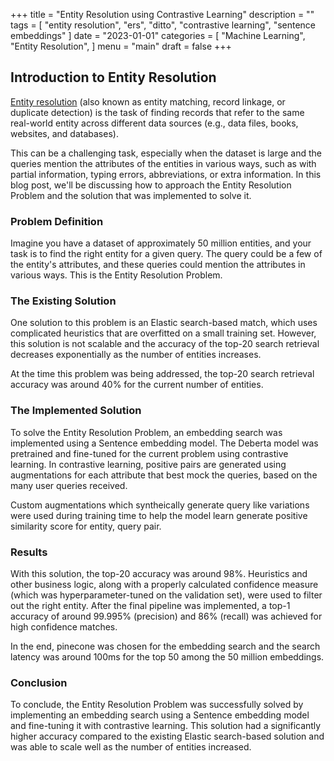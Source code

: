 +++
title = "Entity Resolution using Contrastive Learning"
description = ""
tags = [
    "entity resolution",
    "ers",
    "ditto",
    "contrastive learning",
    "sentence embeddings"
]
date = "2023-01-01"
categories = [
    "Machine Learning",
    "Entity Resolution",
]
menu = "main"
draft = false
+++

## **Introduction to Entity Resolution**
[Entity resolution](https://paperswithcode.com/task/entity-resolution) (also known as entity matching, record linkage, or duplicate detection) is the task of finding records that refer to the same real-world entity across different data sources (e.g., data files, books, websites, and databases).

This can be a challenging task, especially when the dataset is large and the queries mention the attributes of the entities in various ways, such as with partial information, typing errors, abbreviations, or extra information. In this blog post, we'll be discussing how to approach the Entity Resolution Problem and the solution that was implemented to solve it.

### **Problem Definition**
Imagine you have a dataset of approximately 50 million entities, and your task is to find the right entity for a given query. The query could be a few of the entity's attributes, and these queries could mention the attributes in various ways. This is the Entity Resolution Problem.

### **The Existing Solution**
One solution to this problem is an Elastic search-based match, which uses complicated heuristics that are overfitted on a small training set. However, this solution is not scalable and the accuracy of the top-20 search retrieval decreases exponentially as the number of entities increases. 

At the time this problem was being addressed, the top-20 search retrieval accuracy was around 40% for the current number of entities.

### **The Implemented Solution**
To solve the Entity Resolution Problem, an embedding search was implemented using a Sentence embedding model. The Deberta model was pretrained and fine-tuned for the current problem using contrastive learning. In contrastive learning, positive pairs are generated using augmentations for each attribute that best mock the queries, based on the many user queries received.

Custom augmentations which syntheically generate query like variations were used during training time to help the model learn generate positive similarity score for entity, query pair.

### **Results**
With this solution, the top-20 accuracy was around 98%. Heuristics and other business logic, along with a properly calculated confidence measure (which was hyperparameter-tuned on the validation set), were used to filter out the right entity. After the final pipeline was implemented, a top-1 accuracy of around 99.995% (precision) and 86% (recall) was achieved for high confidence matches.

In the end, pinecone was chosen for the embedding search and the search latency was around 100ms for the top 50 among the 50 million embeddings.

### **Conclusion**
To conclude, the Entity Resolution Problem was successfully solved by implementing an embedding search using a Sentence embedding model and fine-tuning it with contrastive learning. This solution had a significantly higher accuracy compared to the existing Elastic search-based solution and was able to scale well as the number of entities increased.